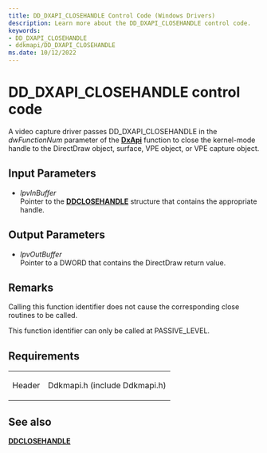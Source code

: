 ```yaml
---
title: DD_DXAPI_CLOSEHANDLE Control Code (Windows Drivers)
description: Learn more about the DD_DXAPI_CLOSEHANDLE control code.
keywords:
- DD_DXAPI_CLOSEHANDLE
- ddkmapi/DD_DXAPI_CLOSEHANDLE
ms.date: 10/12/2022
---
```


# DD\_DXAPI\_CLOSEHANDLE control code

A video capture driver passes DD\_DXAPI\_CLOSEHANDLE in the *dwFunctionNum* parameter of the [**DxApi**](/windows-hardware/drivers/ddi/dxapi/nf-dxapi-dxapi) function to close the kernel-mode handle to the DirectDraw object, surface, VPE object, or VPE capture object.

## Input Parameters

- *lpvInBuffer*  
    Pointer to the [**DDCLOSEHANDLE**](/windows/win32/api/ddkmapi/ns-ddkmapi-ddclosehandle) structure that contains the appropriate handle.

## Output Parameters

- *lpvOutBuffer*  
    Pointer to a DWORD that contains the DirectDraw return value.

## Remarks

Calling this function identifier does not cause the corresponding close routines to be called.

This function identifier can only be called at PASSIVE\_LEVEL.

## Requirements

<table>
<tbody>
<tr class="odd">
<td><p>Header</p></td>
<td>Ddkmapi.h (include Ddkmapi.h)</td>
</tr>
</tbody>
</table>

## See also

[**DDCLOSEHANDLE**](/windows/win32/api/ddkmapi/ns-ddkmapi-ddclosehandle)
